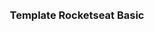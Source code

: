 <p align="center">
  <a href="#">
    <svg alt="Nubank Logo" width="48" height="36" viewBox="0 0 48 36" fill="none" xmlns="http://www.w3.org/2000/svg"><path fill-rule="evenodd" clip-rule="evenodd" d="M46.372 5.69458H41.9424C41.0522 5.69458 40.3219 6.41986 40.3143 7.31081H40.3159L40.3123 7.4194L40.3143 7.50324L40.2945 7.77497H40.3148C40.3169 10.414 40.3153 23.5863 40.3143 28.8617H36.5418C34.4639 28.8617 32.7739 27.1804 32.7739 25.1131V7.31384C32.7739 6.42087 32.0432 5.69458 31.1454 5.69458H26.7122C25.8144 5.69458 25.0837 6.42087 25.0837 7.31384C25.0826 15.0904 25.0867 20.1038 25.0887 23.2418L25.0908 26.4399C25.0908 32.3629 31.7745 35.9999 36.5662 35.9999C39.7527 35.9999 41.7321 34.4564 41.7321 31.9715L41.7326 30.2724H43.1738C45.4742 30.2724 48 27.7506 48 25.454V7.31384C48 6.42087 47.2698 5.69458 46.372 5.69458ZM41.7321 7.31233C41.7331 7.19818 41.8276 7.10525 41.9424 7.10525H46.372C46.4877 7.10525 46.5817 7.19919 46.5817 7.31384V25.454C46.5817 26.9824 44.7028 28.8617 43.1738 28.8617H41.7326C41.7342 17.6986 41.7347 7.41688 41.7321 7.31233ZM36.5662 34.5893C32.3671 34.5893 26.5091 31.4886 26.5091 26.4399L26.507 23.4661C26.505 20.3447 26.5009 15.2783 26.502 7.31384C26.502 7.19919 26.5964 7.10525 26.7122 7.10525H31.1454C31.2611 7.10525 31.3556 7.19919 31.3556 7.31384V25.1131C31.3556 27.9582 33.6819 30.2724 36.5418 30.2724H40.3143L40.3138 31.9821C40.3138 34.3352 37.693 34.5893 36.5662 34.5893Z" class="Path-s2b3fx-0 ezQKfB"></path><path fill-rule="evenodd" clip-rule="evenodd" d="M22.9092 9.56052C22.9092 3.63703 16.2255 0 11.4338 0C8.2473 0 6.26787 1.5435 6.26787 4.02846L6.26736 5.72752H4.8262C2.52583 5.72752 0 8.24935 0 10.5459V28.6856C0 29.5786 0.730227 30.3049 1.62803 30.3049H6.05764C6.94782 30.3049 7.67805 29.5806 7.68567 28.6871H7.68414L7.6877 28.581L7.68567 28.477C7.68313 26.589 7.68465 12.6122 7.68567 7.13819H11.4582C13.5361 7.13819 15.2266 8.81958 15.2266 10.8868V28.6856C15.2266 29.5786 15.9568 30.3049 16.8546 30.3049H21.2883C22.1861 30.3049 22.9163 29.5786 22.9163 28.6856C22.9174 20.7211 22.9133 15.6542 22.9108 12.5329L22.9092 9.56052ZM11.4582 5.72752H7.68567L7.68617 4.01785C7.68617 1.66472 10.307 1.41067 11.4338 1.41067C15.6334 1.41067 21.4909 4.51131 21.4909 9.56052L21.493 12.5339C21.4955 15.6552 21.4996 20.7216 21.498 28.6856C21.498 28.8013 21.4041 28.8947 21.2883 28.8947H16.8546C16.7394 28.8947 16.6449 28.8013 16.6449 28.6856V10.8868C16.6449 8.04176 14.3181 5.72752 11.4582 5.72752ZM6.26787 28.6876C6.26685 28.8023 6.1724 28.8947 6.05764 28.8947H1.62803C1.51225 28.8947 1.41831 28.8013 1.41831 28.6856V10.5459C1.41831 9.01756 3.29719 7.13819 4.8262 7.13819H6.26736C6.26634 18.3013 6.26533 28.5826 6.26787 28.6876Z" class="Path-s2b3fx-0 ezQKfB"></path></svg>
  </a>
  <h3 align="center">Template Rocketseat Basic</h3>
</p>
